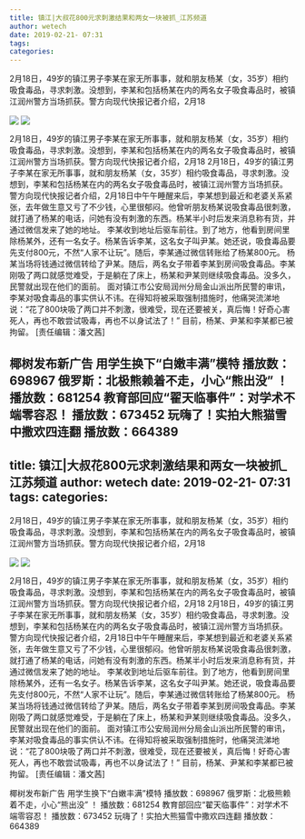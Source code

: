 ```yaml
---
title: 镇江|大叔花800元求刺激结果和两女一块被抓_江苏频道
author: wetech
date: 2019-02-21- 07:31
tags: 
categories: 
---
```

2月18日，49岁的镇江男子李某在家无所事事，就和朋友杨某（女，35岁）相约吸食毒品，寻求刺激。没想到，李某和包括杨某在内的两名女子吸食毒品时，被镇江润州警方当场抓获。警方向现代快报记者介绍，2月18
<!-- more -->
                
<img align="center" border="0" src="http://p0.ifengimg.com/a/2019_08/f07b2653422d499_size27_w600_h450.jpg" />
                
<img align="center" border="0" src="http://p2.ifengimg.com/a/2016/0810/204c433878d5cf9size1_w16_h16.png" />
                
            
2月18日，49岁的镇江男子李某在家无所事事，就和朋友杨某（女，35岁）相约吸食毒品，寻求刺激。没想到，李某和包括杨某在内的两名女子吸食毒品时，被镇江润州警方当场抓获。警方向现代快报记者介绍，2月18
2月18日，49岁的镇江男子李某在家无所事事，就和朋友杨某（女，35岁）相约吸食毒品，寻求刺激。没想到，李某和包括杨某在内的两名女子吸食毒品时，被镇江润州警方当场抓获。
警方向现代快报记者介绍，2月18日中午午睡醒来后，李某想到最近和老婆关系紧张，去年做生意又亏了不少钱，心里很郁闷。他曾听朋友杨某说吸食毒品很刺激，就打通了杨某的电话，问她有没有刺激的东西。杨某半小时后发来消息称有货，并通过微信发来了她的地址。
李某收到地址后驱车前往。到了地方，他看到房间里除杨某外，还有一名女子。杨某告诉李某，这名女子叫尹某。她还说，吸食毒品要先支付800元，不然“人家不让玩”。随后，李某通过微信转账给了杨某800元。
杨某当场将钱通过微信转给了尹某。随后，两名女子带着李某到房间吸食毒品。李某刚吸了两口就感觉难受，于是躺在了床上，杨某和尹某则继续吸食毒品。没多久，民警就出现在他们的面前。
面对镇江市公安局润州分局金山派出所民警的审讯，李某对吸食毒品的事实供认不讳。在得知将被采取强制措施时，他痛哭流涕地说：“花了800块吸了两口并不刺激，很难受，现在还要被关，真后悔！好奇心害死人，再也不敢尝试吸毒，再也不以身试法了！”
目前，杨某、尹某和李某都已被拘留。
[责任编辑：潘文茜]
            
椰树发布新广告 用学生换下“白嫩丰满”模特
播放数：698967
俄罗斯：北极熊赖着不走，小心“熊出没” ！
播放数：681254
教育部回应“翟天临事件”：对学术不端零容忍！
播放数：673452
玩嗨了！实拍大熊猫雪中撒欢四连翻
播放数：664389
---
title: 镇江|大叔花800元求刺激结果和两女一块被抓_江苏频道
author: wetech
date: 2019-02-21- 07:31
tags: 
categories: 
---
2月18日，49岁的镇江男子李某在家无所事事，就和朋友杨某（女，35岁）相约吸食毒品，寻求刺激。没想到，李某和包括杨某在内的两名女子吸食毒品时，被镇江润州警方当场抓获。警方向现代快报记者介绍，2月18
<!-- more -->
                
<img align="center" border="0" src="http://p0.ifengimg.com/a/2019_08/f07b2653422d499_size27_w600_h450.jpg" />
                
<img align="center" border="0" src="http://p2.ifengimg.com/a/2016/0810/204c433878d5cf9size1_w16_h16.png" />
                
            
2月18日，49岁的镇江男子李某在家无所事事，就和朋友杨某（女，35岁）相约吸食毒品，寻求刺激。没想到，李某和包括杨某在内的两名女子吸食毒品时，被镇江润州警方当场抓获。警方向现代快报记者介绍，2月18
2月18日，49岁的镇江男子李某在家无所事事，就和朋友杨某（女，35岁）相约吸食毒品，寻求刺激。没想到，李某和包括杨某在内的两名女子吸食毒品时，被镇江润州警方当场抓获。
警方向现代快报记者介绍，2月18日中午午睡醒来后，李某想到最近和老婆关系紧张，去年做生意又亏了不少钱，心里很郁闷。他曾听朋友杨某说吸食毒品很刺激，就打通了杨某的电话，问她有没有刺激的东西。杨某半小时后发来消息称有货，并通过微信发来了她的地址。
李某收到地址后驱车前往。到了地方，他看到房间里除杨某外，还有一名女子。杨某告诉李某，这名女子叫尹某。她还说，吸食毒品要先支付800元，不然“人家不让玩”。随后，李某通过微信转账给了杨某800元。
杨某当场将钱通过微信转给了尹某。随后，两名女子带着李某到房间吸食毒品。李某刚吸了两口就感觉难受，于是躺在了床上，杨某和尹某则继续吸食毒品。没多久，民警就出现在他们的面前。
面对镇江市公安局润州分局金山派出所民警的审讯，李某对吸食毒品的事实供认不讳。在得知将被采取强制措施时，他痛哭流涕地说：“花了800块吸了两口并不刺激，很难受，现在还要被关，真后悔！好奇心害死人，再也不敢尝试吸毒，再也不以身试法了！”
目前，杨某、尹某和李某都已被拘留。
[责任编辑：潘文茜]
            
椰树发布新广告 用学生换下“白嫩丰满”模特
播放数：698967
俄罗斯：北极熊赖着不走，小心“熊出没” ！
播放数：681254
教育部回应“翟天临事件”：对学术不端零容忍！
播放数：673452
玩嗨了！实拍大熊猫雪中撒欢四连翻
播放数：664389
